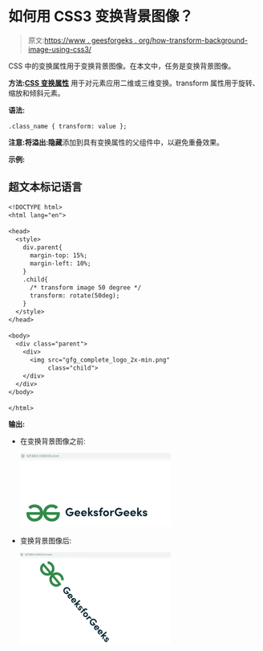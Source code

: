 # 如何用 CSS3 变换背景图像？

> 原文:[https://www . geesforgeks . org/how-transform-background-image-using-css3/](https://www.geeksforgeeks.org/how-to-transform-background-image-using-css3/)

CSS 中的变换属性用于变换背景图像。在本文中，任务是变换背景图像。

**方法:**[**CSS 变换属性**](https://www.geeksforgeeks.org/css-transform-property/) 用于对元素应用二维或三维变换。transform 属性用于旋转、缩放和倾斜元素。

**语法:**

```
.class_name { transform: value };
```

**注意:**将**溢出:隐藏**添加到具有变换属性的父组件中，以避免重叠效果。

**示例:**

## 超文本标记语言

```
<!DOCTYPE html>
<html lang="en">

<head>
  <style>
    div.parent{
      margin-top: 15%;
      margin-left: 10%;
    }
    .child{
      /* transform image 50 degree */
      transform: rotate(50deg);
    }
  </style>
</head>

<body>
  <div class="parent">
    <div>
      <img src="gfg_complete_logo_2x-min.png" 
           class="child">
    </div>
  </div>
</body>

</html>
```

**输出:**

*   在变换背景图像之前:

    ![](img/0f354ee13bd29b12b1350f8e203aac34.png)

*   变换背景图像后:

    ![](img/f505bf743d2c1ab247d997c3bf225877.png)